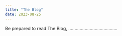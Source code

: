 ```yaml
---
title: "The Blog"
date: 2023-08-25
---
```


Be prepared to read The Blog,
        .......................................
